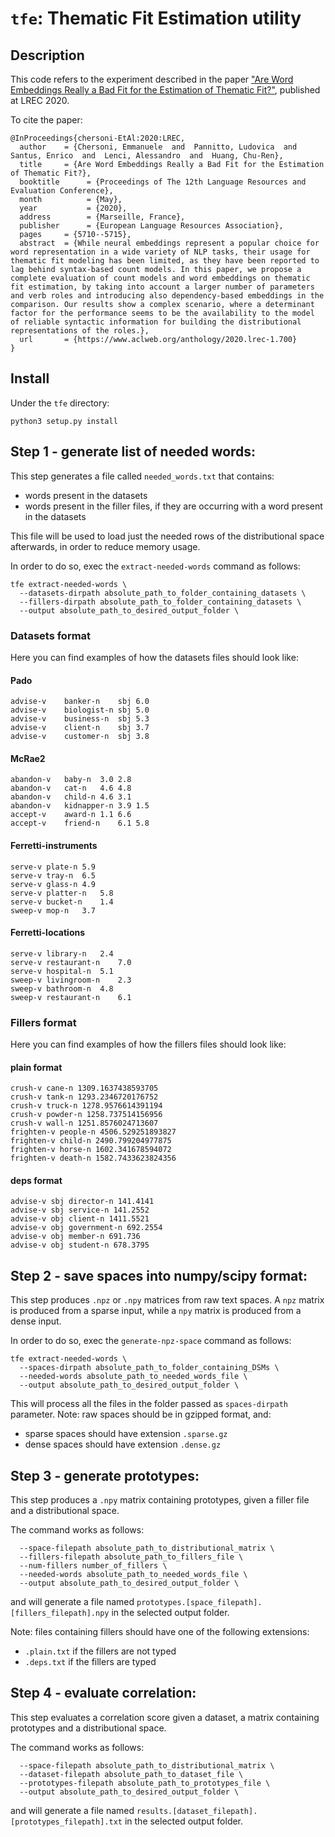 # ```tfe```: Thematic Fit Estimation utility

## Description
This code refers to the experiment described in the paper ["Are Word Embeddings Really a Bad Fit for the Estimation of Thematic Fit?"](http://www.lrec-conf.org/proceedings/lrec2020/pdf/2020.lrec-1.700.pdf), published at LREC 2020.

To cite the paper:
```
@InProceedings{chersoni-EtAl:2020:LREC,
  author    = {Chersoni, Emmanuele  and  Pannitto, Ludovica  and  Santus, Enrico  and  Lenci, Alessandro  and  Huang, Chu-Ren},
  title     = {Are Word Embeddings Really a Bad Fit for the Estimation of Thematic Fit?},
  booktitle      = {Proceedings of The 12th Language Resources and Evaluation Conference},
  month          = {May},
  year           = {2020},
  address        = {Marseille, France},
  publisher      = {European Language Resources Association},
  pages     = {5710--5715},
  abstract  = {While neural embeddings represent a popular choice for word representation in a wide variety of NLP tasks, their usage for thematic fit modeling has been limited, as they have been reported to lag behind syntax-based count models. In this paper, we propose a complete evaluation of count models and word embeddings on thematic fit estimation, by taking into account a larger number of parameters and verb roles and introducing also dependency-based embeddings in the comparison. Our results show a complex scenario, where a determinant factor for the performance seems to be the availability to the model of reliable syntactic information for building the distributional representations of the roles.},
  url       = {https://www.aclweb.org/anthology/2020.lrec-1.700}
}

```

## Install
Under the ```tfe``` directory:
```
python3 setup.py install
```

## Step 1 - generate list of needed words:

This step generates a file called ```needed_words.txt``` that contains:
* words present in the datasets
* words present in the filler files, if they are occurring with a word present
in the datasets

This file will be used to load just the needed rows of the distributional space
afterwards, in order to reduce memory usage.

In order to do so, exec the ```extract-needed-words``` command as follows:

```
tfe extract-needed-words \
  --datasets-dirpath absolute_path_to_folder_containing_datasets \
  --fillers-dirpath absolute_path_to_folder_containing_datasets \
  --output absolute_path_to_desired_output_folder \
```

### Datasets format

Here you can find examples of how the datasets files should look like:

#### Pado
```
advise-v	banker-n	sbj	6.0
advise-v	biologist-n	sbj	5.0
advise-v	business-n	sbj	5.3
advise-v	client-n	sbj	3.7
advise-v	customer-n	sbj	3.8
```

#### McRae2
```
abandon-v	baby-n	3.0	2.8
abandon-v	cat-n	4.6	4.8
abandon-v	child-n	4.6	3.1
abandon-v	kidnapper-n	3.9	1.5
accept-v	award-n	1.1	6.6
accept-v	friend-n	6.1	5.8
```

#### Ferretti-instruments
```
serve-v	plate-n	5.9
serve-v	tray-n	6.5
serve-v	glass-n	4.9
serve-v	platter-n	5.8
serve-v	bucket-n	1.4
sweep-v	mop-n	3.7
```

#### Ferretti-locations
```
serve-v	library-n	2.4
serve-v	restaurant-n	7.0
serve-v	hospital-n	5.1
sweep-v	livingroom-n	2.3
sweep-v	bathroom-n	4.8
sweep-v	restaurant-n	6.1
```


### Fillers format

Here you can find examples of how the fillers files should look like:

#### plain format
```
crush-v cane-n 1309.1637438593705
crush-v tank-n 1293.2346720176752
crush-v truck-n 1278.9576614391194
crush-v powder-n 1258.737514156956
crush-v wall-n 1251.8576024713607
frighten-v people-n 4506.529251893827
frighten-v child-n 2490.799204977875
frighten-v horse-n 1602.341678594072
frighten-v death-n 1582.7433623824356  
```

#### deps format

```
advise-v sbj director-n 141.4141
advise-v sbj service-n 141.2552
advise-v obj client-n 1411.5521
advise-v obj government-n 692.2554
advise-v obj member-n 691.736
advise-v obj student-n 678.3795	 
```

## Step 2 - save spaces into numpy/scipy format:

This step produces ```.npz``` or ```.npy``` matrices from raw text spaces.
A ```npz``` matrix is produced from a sparse input, while a ```npy``` matrix
is produced from a dense input.

In order to do so, exec the ```generate-npz-space``` command as follows:
```
tfe extract-needed-words \
  --spaces-dirpath absolute_path_to_folder_containing_DSMs \
  --needed-words absolute_path_to_needed_words_file \
  --output absolute_path_to_desired_output_folder \
```

This will process all the files in the folder passed as ```spaces-dirpath```
parameter.
Note: raw spaces should be in gzipped format, and:
* sparse spaces should have extension ```.sparse.gz```
* dense spaces should have extension ```.dense.gz```


## Step 3 - generate prototypes:

This step produces a ```.npy``` matrix containing prototypes, given a
filler file and a distributional space.

The command works as follows:
```tfe generate-prototypes \
  --space-filepath absolute_path_to_distributional_matrix \
  --fillers-filepath absolute_path_to_fillers_file \
  --num-fillers number_of_fillers \
  --needed-words absolute_path_to_needed_words_file \
  --output absolute_path_to_desired_output_folder \
```

and will generate a file named ```prototypes.[space_filepath].[fillers_filepath].npy```
in the selected output folder.

Note: files containing fillers should have one of the following extensions:
* ```.plain.txt``` if the fillers are not typed
* ```.deps.txt``` if the fillers are typed

## Step 4 - evaluate correlation:

This step evaluates a correlation score given a dataset, a matrix containing
prototypes and a distributional space.

The command works as follows:
```tfe generate-prototypes \
  --space-filepath absolute_path_to_distributional_matrix \
  --dataset-filepath absolute_path_to_dataset_file \
  --prototypes-filepath absolute_path_to_prototypes_file \
  --output absolute_path_to_desired_output_folder \
```
and will generate a file named ```results.[dataset_filepath].[prototypes_filepath].txt```
in the selected output folder.
